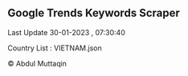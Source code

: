

## Google Trends Keywords Scraper 
 
Last Update 30-01-2023 , 07:30:40

Country List :
VIETNAM.json



© Abdul Muttaqin 
